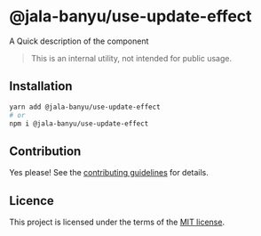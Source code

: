 # @jala-banyu/use-update-effect

A Quick description of the component

> This is an internal utility, not intended for public usage.

## Installation

```sh
yarn add @jala-banyu/use-update-effect
# or
npm i @jala-banyu/use-update-effect
```

## Contribution

Yes please! See the
[contributing guidelines](https://github.com/Atnic/banyu/blob/master/CONTRIBUTING.md)
for details.

## Licence

This project is licensed under the terms of the
[MIT license](https://github.com/Atnic/banyu/blob/master/LICENSE).
